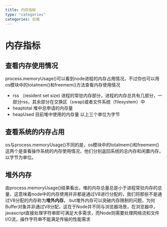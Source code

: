 ```yaml
---
title: 内存指标
type: "categories"
categories: 后端
---
```


# 内存指标

## 查看内存使用情况
process.memoryUsage()可以看到node进程的内存占用情况，不过你也可以用os模块中的totalmem()和freemem()方法查看内存使用情况
- rss （resident set size) 进程的常驻内存部分，进程的内存总共有几部分，一部分rss，其余部分在交换区（swap)或者文件系统（filesystem）中
- heaptotal 堆中总申请的内存量
- heapUsed 目前堆中使用的内存量
以上三个单位为字节

## 查看系统的内存占用
os与process.memoryUsage()不同的是，os模块中的totalmem()和freemem()这两个是查看操作系统的内存使用情况，他们分别返回系统的总内存和闲置内存，以字节为单位。

## 堆外内存
由process.memoryUsage()结果看出，堆的内存总量总是小于进程常驻内存的总量，这意味着node中的内存使用并非都是通过V8进行分配的，我们将那些不是通过V8分配的内存称为**堆外内存**。
but堆外内存可以突破内存限制的问题，为何Buffer对象并非通过V8分配，这在于Node并不同与浏览器场景，在浏览器中，javascript直接处理字符串即可满足大多需求，而Node则需要处理网络流和文件I/O流，操作字符串不能满足传输的性能需求
